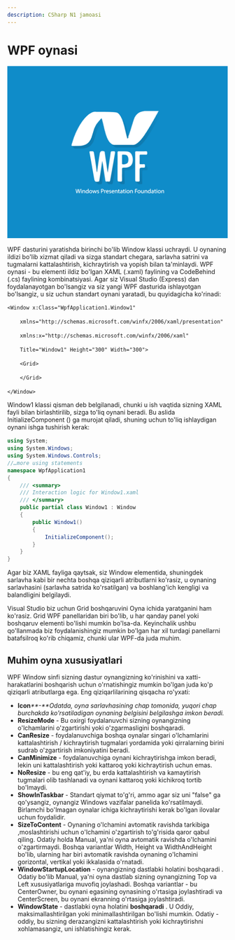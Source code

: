 ```yaml
---
description: CSharp N1 jamoasi
---
```


# WPF oynasi

![](../../.gitbook/assets/wpf6.png)

WPF dasturini yaratishda birinchi bo'lib Window klassi uchraydi. U oynaning ildizi bo'lib xizmat qiladi va sizga standart chegara, sarlavha satrini va tugmalarni kattalashtirish, kichraytirish va yopish bilan ta'minlaydi. WPF oynasi - bu  elementi ildiz bo'lgan XAML \(.xaml\) faylining va CodeBehind \(.cs\) faylining kombinatsiyasi. Agar siz Visual Studio \(Express\) dan foydalanayotgan bo'lsangiz va siz yangi WPF dasturida ishlayotgan bo'lsangiz, u siz uchun standart oynani yaratadi, bu quyidagicha ko'rinadi:

```markup
<Window x:Class="WpfApplication1.Window1"

    xmlns="http://schemas.microsoft.com/winfx/2006/xaml/presentation"

    xmlns:x="http://schemas.microsoft.com/winfx/2006/xaml"

    Title="Window1" Height="300" Width="300">

    <Grid>

    </Grid>

</Window>
```

Window1 klassi qisman deb belgilanadi, chunki u ish vaqtida sizning XAML fayli bilan birlashtirilib, sizga to'liq oynani beradi. Bu aslida InitializeComponent \(\) ga murojat qiladi, shuning uchun to'liq ishlaydigan oynani ishga tushirish kerak:

```csharp
using System;
using System.Windows;
using System.Windows.Controls;
//…more using statements
namespace WpfApplication1
{
    /// <summary>
    /// Interaction logic for Window1.xaml
    /// </summary>
    public partial class Window1 : Window
    {
        public Window1()
        {
            InitializeComponent();
        }
    }
}
```

Agar biz XAML fayliga qaytsak, siz Window elementida, shuningdek sarlavha kabi bir nechta boshqa qiziqarli atributlarni ko'rasiz, u oynaning sarlavhasini \(sarlavha satrida ko'rsatilgan\) va boshlang'ich kengligi va balandligini belgilaydi.

Visual Studio biz uchun Grid boshqaruvini Oyna ichida yaratganini ham ko'rasiz. Grid WPF panellaridan biri bo'lib, u har qanday panel yoki boshqaruv elementi bo'lishi mumkin bo'lsa-da. Keyinchalik ushbu qo'llanmada biz foydalanishingiz mumkin bo'lgan har xil turdagi panellarni batafsilroq ko'rib chiqamiz, chunki ular WPF-da juda muhim.

## Muhim oyna xususiyatlari

WPF Window sinfi sizning dastur oynangizning ko'rinishini va xatti-harakatlarini boshqarish uchun o'rnatishingiz mumkin bo'lgan juda ko'p qiziqarli atributlarga ega. Eng qiziqarlilarining qisqacha ro'yxati:

*  **Icon**_**-**Odatda, oyna sarlavhasining chap tomonida, yuqori chap burchakda ko'rsatiladigan oynaning belgisini belgilashga imkon beradi._
* **ResizeMode** - Bu oxirgi foydalanuvchi sizning oynangizning o'lchamlarini o'zgartirishi yoki o'zgarmasligini boshqaradi.
* **CanResize** - foydalanuvchiga boshqa oynalar singari o'lchamlarini kattalashtirish / kichraytirish tugmalari yordamida yoki qirralarning birini sudrab o'zgartirish imkoniyatini beradi.
* **CanMinimize** - foydalanuvchiga oynani kichraytirishga imkon beradi, lekin uni kattalashtirish yoki kattaroq yoki kichraytirish uchun emas.
* **NoResize** - bu eng qat'iy, bu erda kattalashtirish va kamaytirish tugmalari olib tashlanadi va oynani kattaroq yoki kichikroq tortib bo'lmaydi.
*  **ShowInTaskbar** - Standart qiymat to'g'ri, ammo agar siz uni "false" ga qo'ysangiz, oynangiz Windows vazifalar panelida ko'rsatilmaydi. Birlamchi bo'lmagan oynalar ichiga kichraytirishi kerak bo'lgan ilovalar uchun foydalidir.
* **SizeToContent** - Oynaning o'lchamini avtomatik ravishda tarkibiga ,moslashtirishi uchun o'lchamini o'zgartirish to'g'risida qaror qabul qiling. Odatiy holda Manual, ya'ni oyna avtomatik ravishda o'lchamini o'zgartirmaydi. Boshqa variantlar Width, Height va WidthAndHeight bo'lib, ularning har biri avtomatik ravishda oynaning o'lchamini gorizontal, vertikal yoki ikkalasida o'rnatadi.
* **WindowStartupLocation** - oynangizning dastlabki holatini boshqaradi . Odatiy bo'lib Manual, ya'ni oyna dastlab sizning oynangizning Top va Left xususiyatlariga muvofiq joylashadi. Boshqa variantlar - bu CenterOwner, bu oynani egasining oynasining o'rtasiga joylashtiradi va CenterScreen, bu oynani ekranning o'rtasiga joylashtiradi.
* **WindowState** - dastlabki oyna holatini **boshqaradi** . U Oddiy, maksimallashtirilgan yoki minimallashtirilgan bo'lishi mumkin. Odatiy - oddiy, bu sizning derazangizni kattalashtirish yoki kichraytirishni xohlamasangiz, uni ishlatishingiz kerak.


